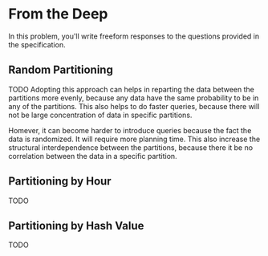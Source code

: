 # From the Deep

In this problem, you'll write freeform responses to the questions provided in the specification.

## Random Partitioning

TODO Adopting this approach can helps in reparting the data between the partitions more evenly, because any data have the same probability to be in any of the partitions. This also helps to do faster queries, because there will not be large concentration of data in specific partitions.

Homever, it can become harder to introduce queries because the fact the data is randomized. It will require more planning time. This also increase the structural interdependence between the partitions, because there it be no correlation between the data in a specific partition. 

## Partitioning by Hour

TODO

## Partitioning by Hash Value

TODO
